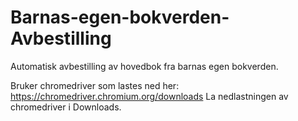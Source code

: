# Barnas-egen-bokverden-Avbestilling
Automatisk avbestilling av hovedbok fra barnas egen bokverden. 

Bruker chromedriver som lastes ned her: https://chromedriver.chromium.org/downloads
La nedlastningen av chromedriver i Downloads.


